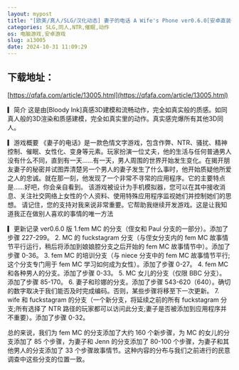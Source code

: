 ```yaml
---
layout: mypost
title: "[欧美/真人/SLG/汉化动态] 妻子的电话 A Wife's Phone ver0.6.0[安卓直装+PC/3.2G]"
categories: SLG,同人,NTR,催眠,动作
os: 电脑游戏,安卓游戏
slug: a13005
date: 2024-10-31 11:09:29
---
```


## 下载地址：

[https://qfafa.com/article/13005.html](https://qfafa.com/article/13005.html)

▎简介
 这是由\[Bloody Ink\]真感3D建模和流畅动作，完全如真实般的质感。如同真人般的3D渲染和质感建模，完全如真实里的动作。真实感完爆所有其他3D同人。

▎游戏概要
 《妻子的电话》是一款色情文字游戏，包含作弊、NTR、骚扰、精神控制、催眠、女性化、变身等元素。玩家扮演一位丈夫，他的生活与任何普通男人没有什么不同，直到有一天……有一天，男人周围的世界开始发生变化。在揭开朋友妻子的秘密并试图弄清楚另一个男人的妻子发生了什么事时，他开始质疑他所爱之人的忠诚。就在那一刻，他发现了一个非常不寻常的应用程序。它的主要特点是......好吧，你会亲自看到。
 该游戏被设计为手机模拟器，您可以在其中接收消息、关注社交网络上女性的个人资料、使用特殊应用程序监视她们并控制她们的思想。
请记住，您的支持对我来说非常重要。它帮助我继续开发游戏。这是让我知道我正在做别人喜欢的事情的唯一方法

▎更新记录
ver0.6.0
版 1.fem MC 的分支（侄女和 Paul 分支的一部分）。添加了步骤 227-299。
2\. MC 的 fuckstagram 分支（与侄女分支内的 fem MC 故事情节平行运行，稍后将添加到娘娘腔分支之后开始的 fem MC 故事情节中）。添加了步骤 0-36。
3\. fem MC 的培训分支（与 niece 分支中的 fem MC 故事情节平行;这个分支专门用于 fem MC 学习如何成为女性）。添加了步骤 0-27。
4\. fem MC 和各种男人的分支。添加了步骤 0-33。
5\. MC 女儿的分支（仅限 BBC 分支）。添加了步骤 85-170。
6\. 妻子和珍娜的分支。添加了步骤 543-620（640）。确切的数字取决于我们能否及时完成编码。否则，某些步骤将移至下一次更新。
7\. wife 和 fuckstagram 的分支（一个新分支，将延续之前的所有 fuckstagram 分支;所有选择了 NTR 路径的玩家都可以访问此分支;妻子是否被添加到应用程序并不重要）。添加了步骤 0-32。

总的来说，我们为 fem MC 的分支添加了大约 160 个新步骤，为 MC 的女儿的分支添加了 85 个步骤，为妻子和 Jenn 的分支添加了 80-100 个步骤，为妻子和其他男人的分支添加了 33 个步骤故事情节。这种内容的分布与我们之前进行的民意调查中这些分支的位置一致。